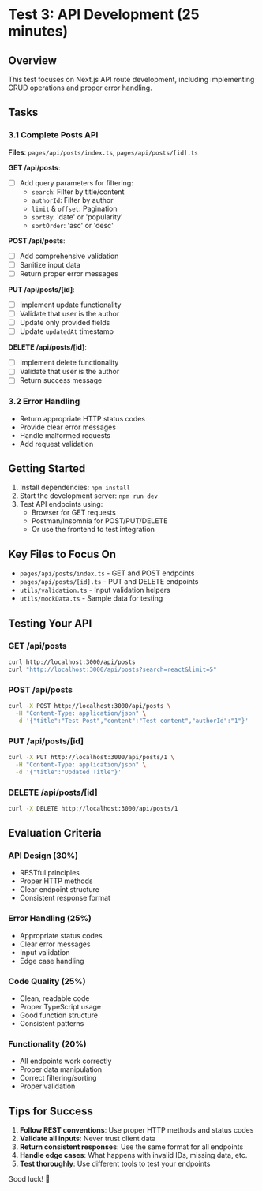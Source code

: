 # Test 3: API Development (25 minutes)

## Overview
This test focuses on Next.js API route development, including implementing CRUD operations and proper error handling.

## Tasks

### 3.1 Complete Posts API
**Files**: `pages/api/posts/index.ts`, `pages/api/posts/[id].ts`

**GET /api/posts**:
- [ ] Add query parameters for filtering:
  - `search`: Filter by title/content
  - `authorId`: Filter by author
  - `limit` & `offset`: Pagination
  - `sortBy`: 'date' or 'popularity'
  - `sortOrder`: 'asc' or 'desc'

**POST /api/posts**:
- [ ] Add comprehensive validation
- [ ] Sanitize input data
- [ ] Return proper error messages

**PUT /api/posts/[id]**:
- [ ] Implement update functionality
- [ ] Validate that user is the author
- [ ] Update only provided fields
- [ ] Update `updatedAt` timestamp

**DELETE /api/posts/[id]**:
- [ ] Implement delete functionality
- [ ] Validate that user is the author
- [ ] Return success message

### 3.2 Error Handling
- Return appropriate HTTP status codes
- Provide clear error messages
- Handle malformed requests
- Add request validation

## Getting Started

1. Install dependencies: `npm install`
2. Start the development server: `npm run dev`
3. Test API endpoints using:
   - Browser for GET requests
   - Postman/Insomnia for POST/PUT/DELETE
   - Or use the frontend to test integration

## Key Files to Focus On

- `pages/api/posts/index.ts` - GET and POST endpoints
- `pages/api/posts/[id].ts` - PUT and DELETE endpoints
- `utils/validation.ts` - Input validation helpers
- `utils/mockData.ts` - Sample data for testing

## Testing Your API

### GET /api/posts
```bash
curl http://localhost:3000/api/posts
curl "http://localhost:3000/api/posts?search=react&limit=5"
```

### POST /api/posts
```bash
curl -X POST http://localhost:3000/api/posts \
  -H "Content-Type: application/json" \
  -d '{"title":"Test Post","content":"Test content","authorId":"1"}'
```

### PUT /api/posts/[id]
```bash
curl -X PUT http://localhost:3000/api/posts/1 \
  -H "Content-Type: application/json" \
  -d '{"title":"Updated Title"}'
```

### DELETE /api/posts/[id]
```bash
curl -X DELETE http://localhost:3000/api/posts/1
```

## Evaluation Criteria

### API Design (30%)
- RESTful principles
- Proper HTTP methods
- Clear endpoint structure
- Consistent response format

### Error Handling (25%)
- Appropriate status codes
- Clear error messages
- Input validation
- Edge case handling

### Code Quality (25%)
- Clean, readable code
- Proper TypeScript usage
- Good function structure
- Consistent patterns

### Functionality (20%)
- All endpoints work correctly
- Proper data manipulation
- Correct filtering/sorting
- Proper validation

## Tips for Success

1. **Follow REST conventions**: Use proper HTTP methods and status codes
2. **Validate all inputs**: Never trust client data
3. **Return consistent responses**: Use the same format for all endpoints
4. **Handle edge cases**: What happens with invalid IDs, missing data, etc.
5. **Test thoroughly**: Use different tools to test your endpoints

Good luck! 🚀
